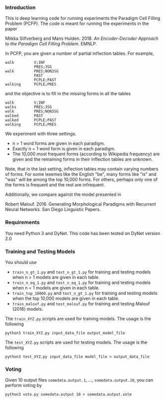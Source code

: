 ### Introduction

This is deep learning code for running experiments the Paradigm Cell Filling Problem (PCFP). The code is meant for running the experiments in the paper

Miikka Silfverberg and Mans Hulden. 2018. *An Encoder-Decoder Approach to the Paradigm Cell Filling Problem*. EMNLP.

In PCFP, you are given a number of partial inflection tables. For example,

```
walk         V;INF
             PRES;3SG
walk         PRES;NON3SG
             PAST
             PCPLE;PAST
walking      PCPLE;PRES
```

and the objective is to fill in the missing forms in all the tables

```
walk         V;INF
walks        PRES;3SG
walk         PRES;NON3SG
walked       PAST
walked       PCPLE;PAST
walking      PCPLE;PRES
```

We experiment with three settings.

* n > 1 word forms are given in each paradigm.  
* Exactly n = 1 word form is given in each paradigm.  
* The 10,000 most frequent forms (according to Wikipedia frequency) are given and the remaining forms in their inflection tables are unknown.

Note, that in the last setting, inflection tables may contain varying
numbers of forms. For some lexemes like the English "be", many forms
like "is" and "was" will be among the top 10,000 forms. For others,
perhaps only one of the forms is frequent and the rest are infrequent.

Additionally, we compare against the model presented in 

Robert Malouf. 2016. Generating Morphological Paradigms with Recurrent Neural Networks. San Diego Linguistic Papers.

### Requirements

You need Python 3 and DyNet. This code has been tested on DyNet version 2.0

### Training and Testing Models

You should use 
   * `train_n_gt_1.py` and `test_n_gt_1.py` for training and testing models when n > 1 models are given in each table.
   * `train_n_eq_1.py` and `test_n_eq_1.py` for training and testing models when n = 1 models are given in each table.
   * `train_top_10000.py` and `test_n_gt_1.py` for training and testing models when the top 10,000 models are given in each table.
   * `train_malouf.py` and `test_malouf.py` for training and testing Malouf (2016) models.
   
The `train_XYZ.py` scripts are used for training models. The usage is the following

```
python3 train_XYZ.py input_data_file output_model_file
```

The `test_XYZ.py` scripts are used for testing models. The usage is the following

```
python3 test_XYZ.py input_data_file model_file > output_data_file
``` 

### Voting

Given 10 output files `somedata.output.1`, ..., `somedata.output.10`, you can perform voting by

```
python3 vote.py somedata.output 10 > somedata.output.vote
```
